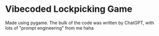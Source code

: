 # Vibecoded Lockpicking Game
 
Made using pygame. The bulk of the code was written by ChatGPT, with lots of "prompt engineering" from me haha
